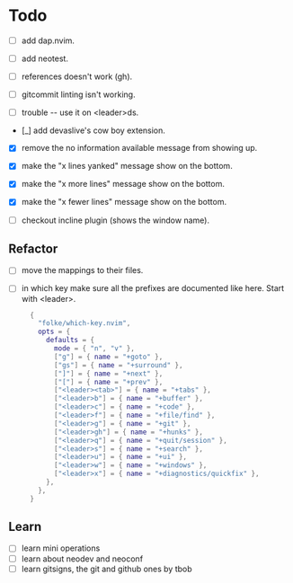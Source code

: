 # Todo

- [ ] add dap.nvim.
- [ ] add neotest.

- [ ] references doesn't work (gh).

- [ ] gitcommit linting isn't working.

- [ ] trouble -- use it on &lt;leader&gt;ds.

- [_] add devaslive's cow boy extension.

- [x] remove the no information available message from showing up.
- [x] make the "x lines yanked" message show on the bottom.
- [x] make the "x more lines" message show on the bottom.
- [x] make the "x fewer lines" message show on the bottom.

- [ ] checkout incline plugin (shows the window name).

## Refactor

- [ ] move the mappings to their files.
- [ ] in which key make sure all the prefixes are documented like here.
      Start with &lt;leader&gt;.

  ```lua
    {
      "folke/which-key.nvim",
      opts = {
        defaults = {
          mode = { "n", "v" },
          ["g"] = { name = "+goto" },
          ["gs"] = { name = "+surround" },
          ["]"] = { name = "+next" },
          ["["] = { name = "+prev" },
          ["<leader><tab>"] = { name = "+tabs" },
          ["<leader>b"] = { name = "+buffer" },
          ["<leader>c"] = { name = "+code" },
          ["<leader>f"] = { name = "+file/find" },
          ["<leader>g"] = { name = "+git" },
          ["<leader>gh"] = { name = "+hunks" },
          ["<leader>q"] = { name = "+quit/session" },
          ["<leader>s"] = { name = "+search" },
          ["<leader>u"] = { name = "+ui" },
          ["<leader>w"] = { name = "+windows" },
          ["<leader>x"] = { name = "+diagnostics/quickfix" },
        },
      },
    }
  ```

## Learn

- [ ] learn mini operations
- [ ] learn about neodev and neoconf
- [ ] learn gitsigns, the git and github ones by tbob
